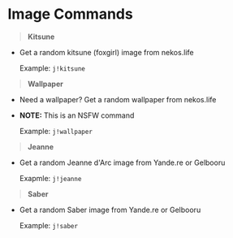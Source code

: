 # Image Commands

>**Kitsune**

* Get a random kitsune (foxgirl) image from nekos.life

    Example: `j!kitsune`

>**Wallpaper**

* Need a wallpaper? Get a random wallpaper from nekos.life
* **NOTE:** This is an NSFW command

    Example: `j!wallpaper`

>**Jeanne**

* Get a random Jeanne d'Arc image from Yande.re or Gelbooru

    Exapmle: `j!jeanne`

>**Saber**

* Get a random Saber image from Yande.re or Gelbooru

    Example: `j!saber`
